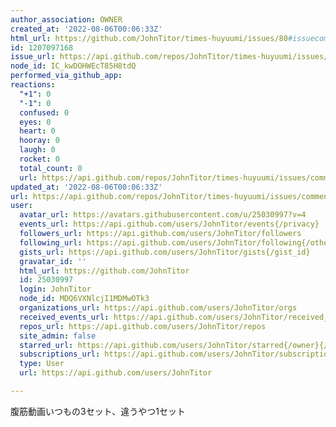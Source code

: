 ```yaml
---
author_association: OWNER
created_at: '2022-08-06T00:06:33Z'
html_url: https://github.com/JohnTitor/times-huyuumi/issues/80#issuecomment-1207097168
id: 1207097168
issue_url: https://api.github.com/repos/JohnTitor/times-huyuumi/issues/80
node_id: IC_kwDOHWEcT85H8tdQ
performed_via_github_app: 
reactions:
  "+1": 0
  "-1": 0
  confused: 0
  eyes: 0
  heart: 0
  hooray: 0
  laugh: 0
  rocket: 0
  total_count: 0
  url: https://api.github.com/repos/JohnTitor/times-huyuumi/issues/comments/1207097168/reactions
updated_at: '2022-08-06T00:06:33Z'
url: https://api.github.com/repos/JohnTitor/times-huyuumi/issues/comments/1207097168
user:
  avatar_url: https://avatars.githubusercontent.com/u/25030997?v=4
  events_url: https://api.github.com/users/JohnTitor/events{/privacy}
  followers_url: https://api.github.com/users/JohnTitor/followers
  following_url: https://api.github.com/users/JohnTitor/following{/other_user}
  gists_url: https://api.github.com/users/JohnTitor/gists{/gist_id}
  gravatar_id: ''
  html_url: https://github.com/JohnTitor
  id: 25030997
  login: JohnTitor
  node_id: MDQ6VXNlcjI1MDMwOTk3
  organizations_url: https://api.github.com/users/JohnTitor/orgs
  received_events_url: https://api.github.com/users/JohnTitor/received_events
  repos_url: https://api.github.com/users/JohnTitor/repos
  site_admin: false
  starred_url: https://api.github.com/users/JohnTitor/starred{/owner}{/repo}
  subscriptions_url: https://api.github.com/users/JohnTitor/subscriptions
  type: User
  url: https://api.github.com/users/JohnTitor

---
```

腹筋動画いつもの3セット、違うやつ1セット